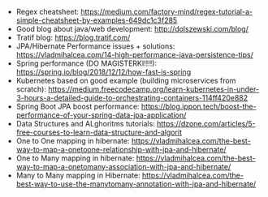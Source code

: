 * Regex cheatsheet: https://medium.com/factory-mind/regex-tutorial-a-simple-cheatsheet-by-examples-649dc1c3f285
* Good blog about java/web development: http://dolszewski.com/blog/
* Tratif blog: https://blog.tratif.com/
* JPA/Hibernate Performance issues + solutions: https://vladmihalcea.com/14-high-performance-java-persistence-tips/
* Spring performance (DO MAGISTERKI!!!!): https://spring.io/blog/2018/12/12/how-fast-is-spring
* Kubernetes based on good example (building microservices from scratch): https://medium.freecodecamp.org/learn-kubernetes-in-under-3-hours-a-detailed-guide-to-orchestrating-containers-114ff420e882
* Spring Boot JPA boost performance: https://blog.ippon.tech/boost-the-performance-of-your-spring-data-jpa-application/
* Data Structures and ALghoritms tutorials: https://dzone.com/articles/5-free-courses-to-learn-data-structure-and-algorit
* One to One mapping in hibernate: https://vladmihalcea.com/the-best-way-to-map-a-onetoone-relationship-with-jpa-and-hibernate/
* One to Many mapping in hibernate: https://vladmihalcea.com/the-best-way-to-map-a-onetomany-association-with-jpa-and-hibernate/
* Many to Many mapping in Hibernate: https://vladmihalcea.com/the-best-way-to-use-the-manytomany-annotation-with-jpa-and-hibernate/
